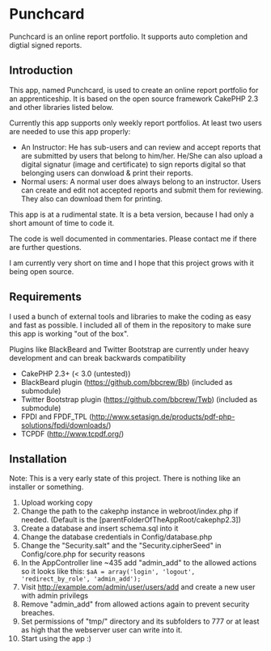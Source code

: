 Punchcard
=========

Punchcard is an online report portfolio. It supports auto completion and digtial signed reports.

Introduction
------------

This app, named Punchcard, is used to create an online report portfolio for an apprenticeship.
It is based on the open source framework CakePHP 2.3 and other libraries listed below.

Currently this app supports only weekly report portfolios.
At least two users are needed to use this app properly:
- An Instructor: He has sub-users and can review and accept reports that are submitted by users that belong to him/her. He/She can also upload a digital signatur (image and certificate) to sign reports digital so that belonging users can donwload & print their reports.
- Normal users: A normal user does always belong to an instructor. Users can create and edit not accepted reports and submit them for reviewing. They also can download them for printing.
 
This app is at a rudimental state. It is a beta version, because I had only a short amount of time to code it.

The code is well documented in commentaries. Please contact me if there are further questions.

I am currently very short on time and I hope that this project grows with it being open source.


Requirements
------------

I used a bunch of external tools and libraries to make the coding as easy and fast as possible.
I included all of them in the repository to make sure this app is working "out of the box".

Plugins like BlackBeard and Twitter Bootstrap are currently under heavy development and can break backwards compatibility

- CakePHP 2.3+ (< 3.0 (untested))
- BlackBeard plugin (https://github.com/bbcrew/Bb) (included as submodule)
- Twitter Bootstrap plugin (https://github.com/bbcrew/Twb) (included as submodule)
- FPDI and FPDF_TPL (http://www.setasign.de/products/pdf-php-solutions/fpdi/downloads/)
- TCPDF (http://www.tcpdf.org/)


Installation
------------

Note: This is a very early state of this project. There is nothing like an installer or something.

1. Upload working copy
2. Change the path to the cakephp instance in webroot/index.php if needed. (Default is the [parentFolderOfTheAppRoot/cakephp2.3])
2. Create a database and insert schema.sql into it
3. Change the database credentials in Config/database.php
4. Change the "Security.salt" and the "Security.cipherSeed" in Config/core.php for security reasons
5. In the AppController line ~435 add "admin_add" to the allowed actions so it looks like this:
      `$aA = array('login', 'logout', 'redirect_by_role', 'admin_add');`
6. Visit http://example.com/admin/user/users/add and create a new user with admin privilegs
7. Remove "admin_add" from allowed actions again to prevent security breaches.
8. Set permissions of "tmp/" directory and its subfolders to 777 or at least as high that the webserver user can write into it.
9. Start using the app :)
 

